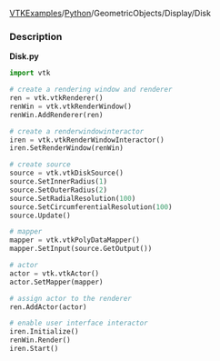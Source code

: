 [VTKExamples](/home/)/[Python](/Python)/GeometricObjects/Display/Disk

### Description
[]([Image:Disk.png])

**Disk.py**
```python
import vtk

# create a rendering window and renderer
ren = vtk.vtkRenderer()
renWin = vtk.vtkRenderWindow()
renWin.AddRenderer(ren)

# create a renderwindowinteractor
iren = vtk.vtkRenderWindowInteractor()
iren.SetRenderWindow(renWin)

# create source
source = vtk.vtkDiskSource()
source.SetInnerRadius(1)
source.SetOuterRadius(2)
source.SetRadialResolution(100)
source.SetCircumferentialResolution(100)
source.Update()

# mapper
mapper = vtk.vtkPolyDataMapper()
mapper.SetInput(source.GetOutput())

# actor
actor = vtk.vtkActor()
actor.SetMapper(mapper)

# assign actor to the renderer
ren.AddActor(actor)

# enable user interface interactor
iren.Initialize()
renWin.Render()
iren.Start()
```
